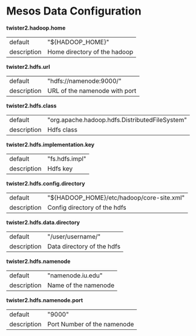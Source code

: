 # Mesos Data Configuration

**twister2.hadoop.home**
<table><tr><td>default</td><td>"${HADOOP_HOME}"</td><tr><td>description</td><td>Home directory of the hadoop</td></table>

**twister2.hdfs.url**
<table><tr><td>default</td><td>"hdfs://namenode:9000/"</td><tr><td>description</td><td>URL of the namenode with port</td></table>

**twister2.hdfs.class**
<table><tr><td>default</td><td>"org.apache.hadoop.hdfs.DistributedFileSystem"</td><tr><td>description</td><td>Hdfs class</td></table>

**twister2.hdfs.implementation.key**
<table><tr><td>default</td><td>"fs.hdfs.impl"</td><tr><td>description</td><td>Hdfs key</td></table>

**twister2.hdfs.config.directory**
<table><tr><td>default</td><td>"${HADOOP_HOME}/etc/hadoop/core-site.xml"</td><tr><td>description</td><td>Config directory of the hdfs</td></table>

**twister2.hdfs.data.directory**
<table><tr><td>default</td><td>"/user/username/"</td><tr><td>description</td><td>Data directory of the hdfs</td></table>

**twister2.hdfs.namenode**
<table><tr><td>default</td><td>"namenode.iu.edu"</td><tr><td>description</td><td>Name of the namenode</td></table>

**twister2.hdfs.namenode.port**
<table><tr><td>default</td><td>"9000"</td><tr><td>description</td><td>Port Number of the namenode</td></table>


